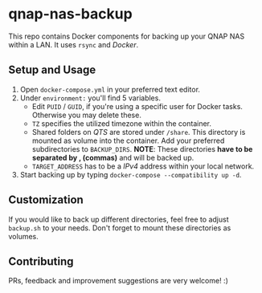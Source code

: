 # qnap-nas-backup
This repo contains Docker components for backing up your QNAP NAS within a LAN.
It uses `rsync` and *Docker*.

## Setup and Usage
1. Open `docker-compose.yml` in your preferred text editor.
1. Under `environment:` you'll find 5 variables.
    * Edit `PUID` / `GUID`, if you're using a specific user for Docker tasks.
    Otherwise you may delete these.
    * `TZ` specifies the utilized timezone within the container.
    * Shared folders on *QTS* are stored under `/share`. This directory is 
    mounted as volume into the container. Add your preferred subdirectories 
    to `BACKUP_DIRS`. **NOTE**: These directories **have to be separated by 
    , (commas)** and will be backed up.
    * `TARGET_ADDRESS` has to be a *IPv4* address within your local network.
1. Start backing up by typing `docker-compose --compatibility up -d`.

## Customization
If you would like to back up different directories, feel free to adjust 
`backup.sh` to your needs. Don't forget to mount these directories as volumes.

## Contributing
PRs, feedback and improvement suggestions are very welcome! :)
